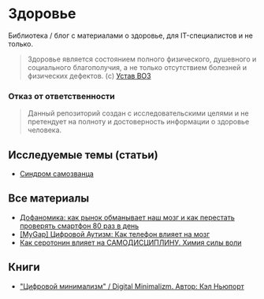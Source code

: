# Здоровье

Библиотека / блог с материалами о здоровье, для IT-специалистов и не только.

> Здоровье является состоянием полного физического,
душевного и социального благополучия, а не только
отсутствием болезней и физических дефектов. (c) [Устав ВОЗ](https://apps.who.int/gb/bd/PDF/bd47/RU/constitution-ru.pdf)


### Отказ от ответственности
> Данный репозиторий создан с исследовательскими целями и не претендует на полноту и достоверность информации о здоровье человека.


## Исследуемые темы (статьи)
- [Синдром самозванца](./posts/the_impostor_syndrome.md)

## Все материалы
- [Дофаномика: как рынок обманывает наш мозг и как перестать проверять смартфон 80 раз в день](https://knife.media/dopamine-loop/)
- [[MyGap] Цифровой Аутизм: Как телефон влияет на мозг](https://youtu.be/NE2EVZr0bDU)
- [Как серотонин влияет на САМОДИСЦИПЛИНУ. Химия силы воли](https://youtu.be/51gQnoVEcNg)

## Книги
- ["Цифровой минимализм" / Digital Minimalizm. Автор: Кэл Ньюпорт](https://www.mann-ivanov-ferber.ru/books/czifrovoj-minimalizm/)
